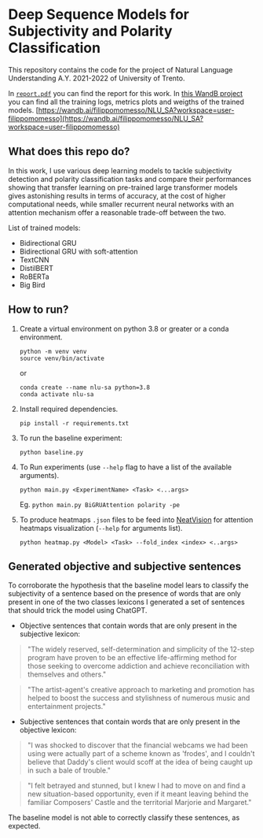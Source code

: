 # Deep Sequence Models for Subjectivity and Polarity Classification

This repository contains the code for the project of Natural Language Understanding A.Y. 2021-2022 of University of Trento. 

In [`report.pdf`](report.pdf) you can find the report for this work.
In [this WandB project](https://wandb.ai/filippomomesso/NLU_SA?workspace=user-filippomomesso) you can find all the training logs, metrics plots and weigths of the trained models. [https://wandb.ai/filippomomesso/NLU_SA?workspace=user-filippomomesso](https://wandb.ai/filippomomesso/NLU_SA?workspace=user-filippomomesso)

## What does this repo do?
In this work, I use various deep learning models to tackle subjectivity detection and polarity classification tasks and compare their performances showing that transfer learning on pre-trained large transformer models gives astonishing results in terms of accuracy, at the cost of higher computational needs, while smaller recurrent neural networks with an attention mechanism offer a reasonable trade-off between the two.

List of trained models:
* Bidirectional GRU
* Bidirectional GRU with soft-attention
* TextCNN
* DistilBERT
* RoBERTa
* Big Bird

## How to run?

1. Create a virtual environment on python 3.8 or greater or a conda environment.
   
    ```
    python -m venv venv
    source venv/bin/activate
    ```
    or 

    ```
    conda create --name nlu-sa python=3.8
    conda activate nlu-sa
    ```

2. Install required dependencies.
    ```
    pip install -r requirements.txt
    ```
3. To run the baseline experiment:
    ```
    python baseline.py
    ```
4. To Run experiments (use `--help` flag to have a list of the available arguments).
   ```
   python main.py <ExperimentName> <Task> <...args>
   ```
   Eg. `python main.py BiGRUAttention polarity -pe`

5. To produce heatmaps `.json` files to be feed into [NeatVision](https://github.com/cbaziotis/neat-vision) for attention heatmaps visualization (`--help` for arguments list).
   ```
   python heatmap.py <Model> <Task> --fold_index <index> <..args>
   ```

## Generated objective and subjective sentences
To corroborate the hypothesis that the baseline model lears to classify the subjectivity of a sentence based on the presence of words that are only present in one of the two classes lexicons I generated a set of sentences that should trick the model using ChatGPT.

* Objective sentences that contain words that are only present in the subjective lexicon:
>"The widely reserved, self-determination and simplicity of the 12-step program have proven to be an effective life-affirming method for those seeking to overcome addiction and achieve reconciliation with themselves and others."

>"The artist-agent's creative approach to marketing and promotion has helped to boost the success and stylishness of numerous music and entertainment projects."

* Subjective sentences that contain words that are only present in the objective lexicon:
> "I was shocked to discover that the financial webcams we had been using were actually part of a scheme known as 'frodes', and I couldn't believe that Daddy's client would scoff at the idea of being caught up in such a bale of trouble."

>"I felt betrayed and stunned, but I knew I had to move on and find a new situation-based opportunity, even if it meant leaving behind the familiar Composers' Castle and the territorial Marjorie and Margaret."

The baseline model is not able to correctly classify these sentences, as expected.
                      